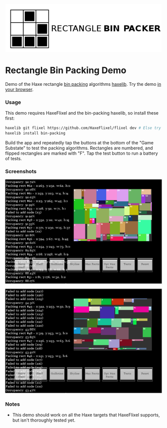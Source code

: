 ![Project logo](screenshots/bin_packing_logo.png?raw=true "Bin Packing Algorithms Demo Logo")

# Rectangle Bin Packing Demo

Demo of the Haxe rectangle [bin packing](https://github.com/Tw1ddle/Rectangle-Bin-Packing) algorithms [haxelib](http://lib.haxe.org/p/bin-packing). Try the demo [in your browser](http://www.samcodes.co.uk/project/rectangle-bin-packing-demo/).

### Usage ###

This demo requires HaxeFlixel and the bin-packing haxelib, so install these first:

```bash
haxelib git flixel https://github.com/HaxeFlixel/flixel dev # Else try stable branch of HaxeFlixel: haxelib install flixel
haxelib install bin-packing
```

Build the app and repeatedly tap the buttons at the bottom of the "Game Substate" to test the packing algorithms. Rectangles are numbered, and flipped rectangles are marked with "F". Tap the test button to run a battery of tests.

### Screenshots ###

![Screenshot](screenshots/screenshot1.png?raw=true "Bin Packing Algorithm Demo screenshot 1")

![Screenshot](screenshots/screenshot2.png?raw=true "Bin Packing Algorithm Demo screenshot 2")

### Notes ###
* This demo should work on all the Haxe targets that HaxeFlixel supports, but isn't thoroughly tested yet.
